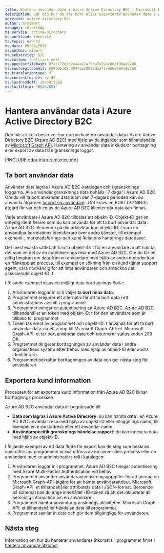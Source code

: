 ```yaml
---
title: Hantera användar data i Azure Active Directory B2C | Microsoft Docs
description: Lär dig hur du tar bort eller exporterar användar data i Azure AD B2C.
services: active-directory-b2c
author: msmimart
manager: celestedg
ms.service: active-directory
ms.workload: identity
ms.topic: how-to
ms.date: 05/06/2018
ms.author: mimart
ms.subservice: B2C
ms.custom: fasttrack-edit
ms.openlocfilehash: b7cc772e2a2e44a72af5e47a794c8b0f36aa9786
ms.sourcegitcommit: 829d951d5c90442a38012daaf77e86046018e5b9
ms.translationtype: MT
ms.contentlocale: sv-SE
ms.lasthandoff: 10/09/2020
ms.locfileid: "85387651"
---
```

# <a name="manage-user-data-in-azure-active-directory-b2c"></a>Hantera användar data i Azure Active Directory B2C

 Den här artikeln beskriver hur du kan hantera användar data i Azure Active Directory B2C (Azure AD B2C) med hjälp av de åtgärder som tillhandahålls av [Microsoft Graph API](https://docs.microsoft.com/graph/use-the-api). Hantering av användar data inkluderar borttagning eller export av data från gransknings loggar.

[!INCLUDE [gdpr-intro-sentence.md](../../includes/gdpr-intro-sentence.md)]

## <a name="delete-user-data"></a>Ta bort användar data

Användar data lagras i Azure AD B2C-katalogen och i gransknings loggarna. Alla användar gransknings data behålls i 7 dagar i Azure AD B2C. Om du vill ta bort användar data inom den 7-dagars perioden kan du använda åtgärden [ta bort en användare](https://docs.microsoft.com/graph/api/user-delete) . Det krävs en BORTTAGNINGs åtgärd för var och en av de Azure AD B2C klienter där data kan finnas.

Varje användare i Azure AD B2C tilldelas ett objekt-ID. Objekt-ID ger en entydig identifierare som du kan använda för att ta bort användar data i Azure AD B2C. Beroende på din arkitektur kan objekt-ID: t vara en användbar korrelations identifierare över andra tjänster, till exempel ekonomi-, marknadsförings-och kund Relations hanterings databaser.

Det mest exakta sättet att hämta objekt-ID: t för en användare är att hämta det som en del av en autentiserings resa med Azure AD B2C. Om du får en giltig begäran om data från en användare med hjälp av andra metoder kan en frånkopplad process, till exempel en sökning från en kund tjänst support agent, vara nödvändig för att hitta användaren och anteckna det associerade objekt-ID: t.

I följande exempel visas ett möjligt data borttagnings flöde:

1. Användaren loggar in och väljer **ta bort mina data**.
2. Programmet erbjuder ett alternativ för att ta bort data i ett administrations avsnitt i programmet.
3. Programmet tvingar en autentisering att Azure AD B2C. Azure AD B2C tillhandahåller en token med objekt-ID: t för den användare som är tillbaka till programmet.
4. Token tas emot av programmet och objekt-ID: t används för att ta bort användar data via ett anrop till Microsoft Graph-API: et. Microsoft Graph-API: et tar bort användar data och returnerar status koden 200 OK.
5. Programmet dirigerar borttagningen av användar data i andra organisations system efter behov med hjälp av objekt-ID eller andra identifierare.
6. Programmet bekräftar borttagningen av data och ger nästa steg för användaren.

## <a name="export-customer-data"></a>Exportera kund information

Processen för att exportera kund information från Azure AD B2C liknar borttagnings processen.

Azure AD B2C användar data är begränsade till:

- **Data som lagras i Azure Active Directory**: du kan hämta data i en Azure AD B2C användar resa med hjälp av objekt-ID eller inloggnings namn, till exempel en e-postadress eller ett användar namn.
- **Användarspecifik gransknings händelse rapport**: du kan indexera data med hjälp av objekt-ID.

I följande exempel av ett data flöde för export kan de steg som beskrivs som utförs av programmet också utföras av en server dels process eller en användare med en administratörs roll i katalogen:

1. Användaren loggar in i programmet. Azure AD B2C tvingar autentisering med Azure Multi-Factor Authentication vid behov.
2. Programmet använder användarautentiseringsuppgifter för att anropa en Microsoft Graph-API-åtgärd för att hämta användarattribut. Microsoft Graph-API: et tillhandahåller attributets data i JSON-format. Beroende på schemat kan du ange innehållet i ID-token så att det inkluderar all personlig information om en användare.
3. Programmet hämtar användar gransknings aktiviteten. Microsoft Graph-API: et tillhandahåller händelse data till programmet.
4. Programmet samlar in data och gör dem tillgängliga för användaren.

## <a name="next-steps"></a>Nästa steg

Information om hur du hanterar användares åtkomst till programmet finns i [hantera användar åtkomst](manage-user-access.md).
